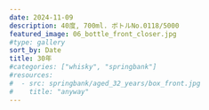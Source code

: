 ```yaml
---
date: 2024-11-09
description: 40度, 700ml. ボトルNo.0118/5000
featured_image: 06_bottle_front_closer.jpg
#type: gallery
sort_by: Date
title: 30年
#categories: ["whisky", "springbank"]
#resources:
#  - src: springbank/aged_32_years/box_front.jpg
#    title: "anyway"
---
```

